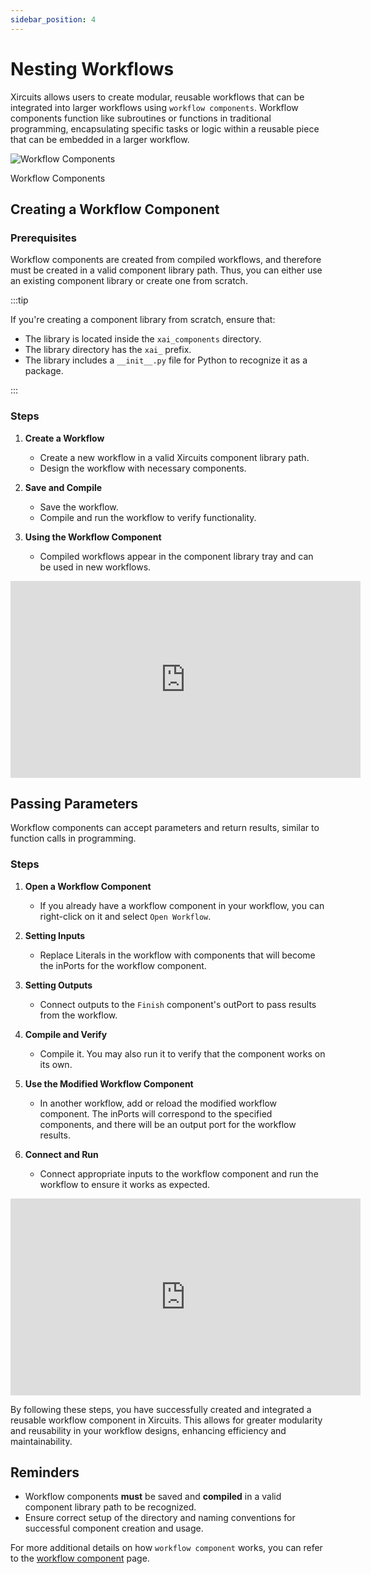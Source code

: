 ```yaml
---
sidebar_position: 4
---
```


# Nesting Workflows

Xircuits allows users to create modular, reusable workflows that can be integrated into larger workflows using `workflow components`. Workflow components function like subroutines or functions in traditional programming, encapsulating specific tasks or logic within a reusable piece that can be embedded in a larger workflow.

<p align="center">

![Workflow Components](/img/docs/workflow_component.png)

<figcaption class="image-caption">Workflow Components</figcaption>
</p>

## Creating a Workflow Component

### Prerequisites

Workflow components are created from compiled workflows, and therefore must be created in a valid component library path. Thus, you can either use an existing component library or create one from scratch. 

:::tip

If you're creating a component library from scratch, ensure that:
- The library is located inside the `xai_components` directory.
- The library directory has the `xai_` prefix.
- The library includes a `__init__.py` file for Python to recognize it as a package.

:::

### Steps
1. **Create a Workflow**
   - Create a new workflow in a valid Xircuits component library path.
   - Design the workflow with necessary components.

2. **Save and Compile**
   - Save the workflow.
   - Compile and run the workflow to verify functionality.

3. **Using the Workflow Component**
   - Compiled workflows appear in the component library tray and can be used in new workflows.


<div className="iframe-container">
    <iframe width="560" height="315" src="https://www.youtube.com/embed/UAgILvaAUGY?si=dUijfS9u4PtPi_eu" title="YouTube video player" frameborder="0" allow="accelerometer; autoplay; clipboard-write; encrypted-media; gyroscope; picture-in-picture; web-share" referrerpolicy="strict-origin-when-cross-origin" fullscreen allow="fullscreen;"></iframe>
</div>

## Passing Parameters

Workflow components can accept parameters and return results, similar to function calls in programming.

### Steps
1. **Open a Workflow Component**
   - If you already have a workflow component in your workflow, you can right-click on it and select `Open Workflow`. 

2. **Setting Inputs**
   - Replace Literals in the workflow with components that will become the inPorts for the workflow component.

3. **Setting Outputs**
   - Connect outputs to the `Finish` component's outPort to pass results from the workflow.

4. **Compile and Verify**
   - Compile it. You may also run it to verify that the component works on its own.

5. **Use the Modified Workflow Component**
   - In another workflow, add or reload the modified workflow component. The inPorts will correspond to the specified components, and there will be an output port for the workflow results.

6. **Connect and Run**
   - Connect appropriate inputs to the workflow component and run the workflow to ensure it works as expected.

<div className="iframe-container">

<iframe width="560" height="315" src="https://www.youtube.com/embed/UZLZ9Z0RdXY?si=wMcd8jLSL06KJX1w" title="YouTube video player" frameborder="0" allow="accelerometer; autoplay; clipboard-write; encrypted-media; gyroscope; picture-in-picture; web-share" referrerpolicy="strict-origin-when-cross-origin" allowfullscreen  allow="fullscreen;"></iframe>

</div>

By following these steps, you have successfully created and integrated a reusable workflow component in Xircuits. This allows for greater modularity and reusability in your workflow designs, enhancing efficiency and maintainability.

## Reminders

- Workflow components **must** be saved and **compiled** in a valid component library path to be recognized.
- Ensure correct setup of the directory and naming conventions for successful component creation and usage.

For more additional details on how `workflow component` works, you can refer to the [workflow component](/docs/main/references/components/workflow-components) page.